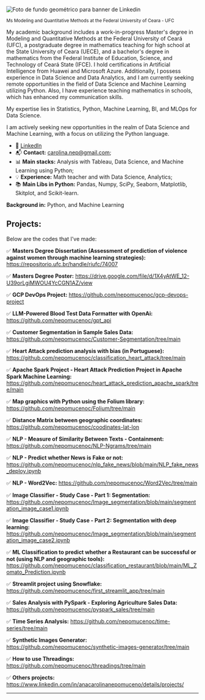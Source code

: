 ![Foto de fundo geométrico para banner de Linkedin](https://github.com/user-attachments/assets/9e34a598-685d-4a06-97b8-5c4390a6691b)

<sub>Ms Modeling and Quantitative Methods at the Federal University of Ceara - UFC</sub>

My academic background includes a work-in-progress Master's degree in Modeling and Quantitative Methods at the Federal University of Ceará (UFC), a postgraduate degree in mathematics teaching for high school at the State University of Ceara (UECE), and a bachelor's degree in mathematics from the Federal Institute of Education, Science, and Technology of Ceará State (IFCE). I hold certifications in Artificial Intelligence from Huawei and Microsoft Azure. Additionally, I possess experience in Data Science and Data Analytics, and I am currently seeking remote opportunities in the field of Data Science and Machine Learning utilizing Python. Also, I have experience teaching mathematics in schools, which has enhanced my communication skills.

My expertise lies in Statistics, Python, Machine Learning, BI, and MLOps for Data Science.

I am actively seeking new opportunities in the realm of Data Science and Machine Learning, with a focus on utilizing the Python language.

* :large_blue_diamond: [LinkedIn](https://www.linkedin.com/in/anacarolinanepomuceno/?locale=en_US)
* :mailbox_with_mail: **Contact:** carolina.nep@gmail.com;
* :bar_chart: **Main stacks:** Analysis with Tableau, Data Science, and Machine Learning using Python;
* :bulb: **Experience:** Math teacher and with Data Science, Analytics;
* :books: **Main Libs in Python:** Pandas, Numpy, SciPy, Seaborn, Matplotlib, Skitplot, and Scikit-learn.

**Background in:** Python, and Machine Learning

## Projects:
Below are the codes that I've made:

:white_check_mark: **Masters Degree Dissertation (Assessment of prediction of violence against women through machine learning strategies):** 
https://repositorio.ufc.br/handle/riufc/74007

:white_check_mark: **Masters Degree Poster:** 
https://drive.google.com/file/d/1X4yAtWE_12-U39orLgiMWOU4YcCGN1AZ/view

:white_check_mark: **GCP DevOps Project:**
https://github.com/nepomucenoc/gcp-devops-project

:white_check_mark: **LLM-Powered Blood Test Data Formatter with OpenAi:**
https://github.com/nepomucenoc/gpt_api

:white_check_mark: **Customer Segmentation in Sample Sales Data:** 
https://github.com/nepomucenoc/Customer-Segmentation/tree/main

:white_check_mark: **Heart Attack prediction analysis with bias (in Portuguese):** https://github.com/nepomucenoc/classification_heart_attack/tree/main

:white_check_mark: **Apache Spark Project - Heart Attack Prediction Project in Apache Spark Machine Learning:** 
https://github.com/nepomucenoc/heart_attack_prediction_apache_spark/tree/main

:white_check_mark: **Map graphics with Python using the Folium library:** 
https://github.com/nepomucenoc/Folium/tree/main

:white_check_mark: **Distance Matrix between geographic coordinates:** 
https://github.com/nepomucenoc/coodinates-lat-lon
 
:white_check_mark: **NLP - Measure of Similarity Between Texts - Containment:** 
https://github.com/nepomucenoc/NLP-Ngrams/tree/main

:white_check_mark: **NLP - Predict whether News is Fake or not:** 
https://github.com/nepomucenoc/nlp_fake_news/blob/main/NLP_fake_news_deploy.ipynb

:white_check_mark: **NLP - Word2Vec:**
https://github.com/nepomucenoc/Word2Vec/tree/main

:white_check_mark: **Image Classifier - Study Case - Part 1: Segmentation:**
https://github.com/nepomucenoc/Image_segmentation/blob/main/segmentation_image_case1.ipynb

:white_check_mark: **Image Classifier - Study Case - Part 2: Segmentation with deep learning:**
https://github.com/nepomucenoc/Image_segmentation/blob/main/segmentation_image_case2.ipynb

:white_check_mark: **ML Classification to predict whether a Restaurant can be successful or not (using NLP and geographic tools):**
https://github.com/nepomucenoc/classification_restaurant/blob/main/ML_Zomato_Prediction.ipynb

:white_check_mark: **Streamlit project using Snowflake:**
https://github.com/nepomucenoc/first_streamlit_app/tree/main

:white_check_mark: **Sales Analysis with PySpark - Exploring Agriculture Sales Data:**
https://github.com/nepomucenoc/pyspark_sales/tree/main

:white_check_mark: **Time Series Analysis:**
https://github.com/nepomucenoc/time-series/tree/main

:white_check_mark: **Synthetic Images Generator:**
https://github.com/nepomucenoc/synthetic-images-generator/tree/main

:white_check_mark: **How to use Threadings:**
https://github.com/nepomucenoc/threadings/tree/main

:white_check_mark: **Others projects:**
https://www.linkedin.com/in/anacarolinanepomuceno/details/projects/

---




